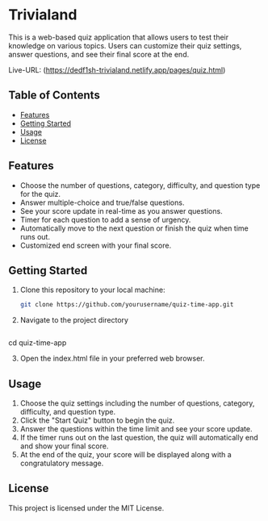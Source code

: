 # Trivialand

This is a web-based quiz application that allows users to test their knowledge on various topics. Users can customize their quiz settings, answer questions, and see their final score at the end.

Live-URL: (https://dedf1sh-trivialand.netlify.app/pages/quiz.html)

## Table of Contents

- [Features](#features)
- [Getting Started](#getting-started)
- [Usage](#usage)
- [License](#license)

## Features

- Choose the number of questions, category, difficulty, and question type for the quiz.
- Answer multiple-choice and true/false questions.
- See your score update in real-time as you answer questions.
- Timer for each question to add a sense of urgency.
- Automatically move to the next question or finish the quiz when time runs out.
- Customized end screen with your final score.

## Getting Started

1. Clone this repository to your local machine:

   ```bash
   git clone https://github.com/yourusername/quiz-time-app.git

2. Navigate to the project directory
   ```bash
  cd quiz-time-app

3. Open the index.html file in your preferred web browser.

## Usage
1. Choose the quiz settings including the number of questions, category, difficulty, and question type.
2. Click the "Start Quiz" button to begin the quiz.
3. Answer the questions within the time limit and see your score update.
4. If the timer runs out on the last question, the quiz will automatically end and show your final score.
5. At the end of the quiz, your score will be displayed along with a congratulatory message.

## License
This project is licensed under the MIT License.
